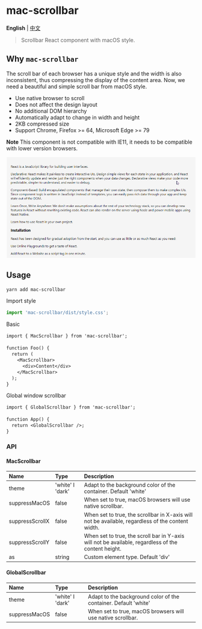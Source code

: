 # mac-scrollbar

**English** | [中文](./README.zh-CN.md)

> Scrollbar React component with macOS style.

## Why `mac-scrollbar`

The scroll bar of each browser has a unique style and the width is also inconsistent, thus compressing the display of the content area. Now, we need a beautiful and simple scroll bar from macOS style.

- Use native browser to scroll
- Does not affect the design layout
- No additional DOM hierarchy
- Automatically adapt to change in width and height
- 2KB compressed size
- Support Chrome, Firefox >= 64, Microsoft Edge >= 79

**Note** This component is not compatible with IE11, it needs to be compatible with lower version browsers.

![demo](./demo.gif)

## Usage

```shell
yarn add mac-scrollbar
```

Import style

```jsx
import 'mac-scrollbar/dist/style.css';
```

Basic

```tsx
import { MacScrollbar } from 'mac-scrollbar';

function Foo() {
  return (
    <MacScrollbar>
      <div>Content</div>
    </MacScrollbar>
  );
}
```

Global window scrollbar

```tsx
import { GlobalScrollbar } from 'mac-scrollbar';

function App() {
  return <GlobalScrollbar />;
}
```

### API

#### MacScrollbar

| Name | Type | Description |
| :-- | :-- | :-- |
| theme | 'white' I 'dark' | Adapt to the background color of the container. Default 'white' |
| suppressMacOS | false | When set to true, macOS browsers will use native scrollbar. |
| suppressScrollX | false | When set to true, the scrollbar in X-axis will not be available, regardless of the content width. |
| suppressScrollY | false | When set to true, the scroll bar in Y-axis will not be available, regardless of the content height. |
| as | string | Custom element type. Default 'div' |

#### GlobalScrollbar

| Name | Type | Description |
| :-- | :-- | :-- |
| theme | 'white' I 'dark' | Adapt to the background color of the container. Default 'white' |
| suppressMacOS | false | When set to true, macOS browsers will use native scrollbar. |

